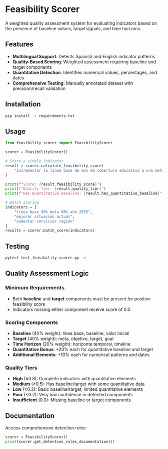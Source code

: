 # Feasibility Scorer

A weighted quality assessment system for evaluating indicators based on the presence of baseline values, targets/goals, and time horizons.

## Features

- **Multilingual Support**: Detects Spanish and English indicator patterns
- **Quality-Based Scoring**: Weighted assessment requiring baseline and target components
- **Quantitative Detection**: Identifies numerical values, percentages, and dates
- **Comprehensive Testing**: Manually annotated dataset with precision/recall validation

## Installation

```bash
pip install -r requirements.txt
```

## Usage

```python
from feasibility_scorer import FeasibilityScorer

scorer = FeasibilityScorer()

# Score a single indicator
result = scorer.calculate_feasibility_score(
    "Incrementar la línea base de 65% de cobertura educativa a una meta de 85% para el año 2025"
)

print(f"Score: {result.feasibility_score}")
print(f"Quality Tier: {result.quality_tier}")
print(f"Has Quantitative Baseline: {result.has_quantitative_baseline}")

# Batch scoring
indicators = [
    "línea base 50% meta 80% año 2025",
    "mejorar situación actual",
    "aumentar servicios región"
]
results = scorer.batch_score(indicators)
```

## Testing

```bash
pytest test_feasibility_scorer.py -v
```

## Quality Assessment Logic

### Minimum Requirements
- Both **baseline** and **target** components must be present for positive feasibility score
- Indicators missing either component receive score of 0.0

### Scoring Components
- **Baseline** (40% weight): línea base, baseline, valor inicial
- **Target** (40% weight): meta, objetivo, target, goal  
- **Time Horizon** (20% weight): horizonte temporal, timeline
- **Quantitative Bonus**: +20% each for quantitative baseline and target
- **Additional Elements**: +10% each for numerical patterns and dates

### Quality Tiers
- **High** (≥0.8): Complete indicators with quantitative elements
- **Medium** (≥0.5): Has baseline/target with some quantitative data
- **Low** (≥0.2): Basic baseline/target, limited quantitative elements
- **Poor** (<0.2): Very low confidence in detected components
- **Insufficient** (0.0): Missing baseline or target components

## Documentation

Access comprehensive detection rules:

```python
scorer = FeasibilityScorer()
print(scorer.get_detection_rules_documentation())
```